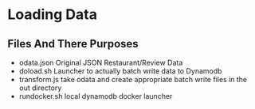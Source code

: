# Loading Data

## Files And There Purposes

* odata.json Original JSON Restaurant/Review Data
* doload.sh Launcher to actually batch write data to Dynamodb
* transform.js take odata and create appropriate batch write files in the out directory
* rundocker.sh local dynamodb docker launcher
